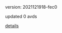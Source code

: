 version: 2021121918-fec0

updated 0 avds

[details](https://github.com/0x74f917491bfa7ebfa379/ali_avd_db/blob/master/change_log/2021/12/19/18/fec0.txt)
